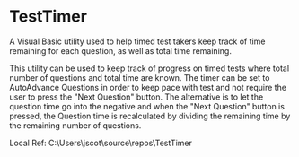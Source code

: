 # TestTimer
A Visual Basic utility used to help timed test takers keep track of time remaining for each question, as well as total time remaining.

This utility can be used to keep track of progress on timed tests where total number of questions and total time are known.  The timer can be set to AutoAdvance Questions in order to keep pace with test and not require the user to press the "Next Question" button.  The alternative is to let the question time go into the negative and when the "Next Question" button is pressed, the Question time is recalculated by dividing the remaining time by the remaining number of questions.

Local Ref: C:\Users\jscot\source\repos\TestTimer
